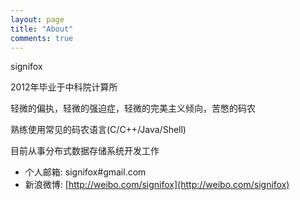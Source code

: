 ```yaml
---
layout: page
title: "About"
comments: true
---
```


signifox

2012年毕业于中科院计算所

轻微的偏执，轻微的强迫症，轻微的完美主义倾向，苦憋的码农

熟练使用常见的码农语言(C/C++/Java/Shell)

目前从事分布式数据存储系统开发工作

+ 个人邮箱:  signifox#gmail.com
+ 新浪微博: [http://weibo.com/signifox](http://weibo.com/signifox)   
